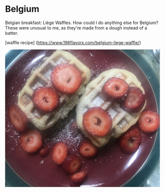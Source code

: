 # Belgium

Belgian breakfast: Li&egrave;ge Waffles. How could I do anything else
for Belgium? These were unusual to me, as they're made from a dough
instead of a batter.

[waffle recipe]
(https://www.196flavors.com/belgium-liege-waffle/)

![Waffles](images/belgium.jpeg)